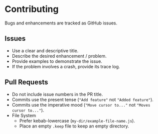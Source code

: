 # Contributing

Bugs and enhancements are tracked as GitHub issues.

## Issues

* Use a clear and descriptive title.
* Describe the desired enhancement / problem.
* Provide examples to demonstrate the issue.
* If the problem involves a crash, provide its trace log.

## Pull Requests

* Do not include issue numbers in the PR title.
* Commits use the present tense (`"Add feature"` not `"Added feature"`).
* Commits use the imperative mood (`"Move cursor to..."` not `"Moves cursor to..."`).
* File System
  * Prefer kebab-lowercase (`my-dir/example-file-name.js`).
  * Place an empty `.keep` file to keep an empty directory.
